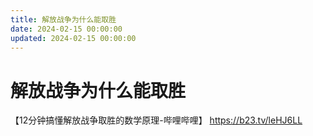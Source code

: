 ```yaml
---
title: 解放战争为什么能取胜
date: 2024-02-15 00:00:00
updated: 2024-02-15 00:00:00
---
```


# 解放战争为什么能取胜

【12分钟搞懂解放战争取胜的数学原理-哔哩哔哩】 https://b23.tv/leHJ6LL
